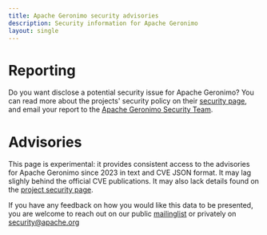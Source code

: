 ```yaml
---
title: Apache Geronimo security advisories
description: Security information for Apache Geronimo
layout: single
---
```


# Reporting

Do you want disclose a potential security issue for Apache Geronimo? You can read more about the projects' security policy on their [security page](https://geronimo.apache.org/security-reports.html), and email your report to the  [Apache Geronimo Security Team](mailto:security@geronimo.apache.org).

# Advisories

This page is experimental: it provides consistent access to the advisories for Apache Geronimo since 2023 in text and CVE JSON format. It may lag slighly behind the official CVE publications. It may also lack details found on the [project security page](https://geronimo.apache.org/security-reports.html).

If you have any feedback on how you would like this data to be presented, you are welcome to reach out on our public [mailinglist](/mailinglist) or privately on [security@apache.org](mailto:security@apache.org)